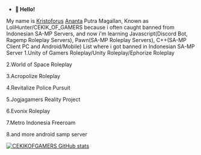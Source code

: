 - **👋 Hello!**

My name is [Kristoforus](https://id.wikipedia.org/wiki/Kristoforus) [Ananta](https://www.tentangnama.com/arti-nama/ananta/) Putra Magallan, Known as LoliHunter/CEKIK_OF_GAMERS because i often caught banned from Indonesian SA-MP Servers, and now i'm learning Javascript(Discord Bot, Ragemp Roleplay Servers), Pawn(SA-MP Roleplay Servers), C++(SA-MP Client PC and Android/Mobile)
List where i got banned in Indonesian SA-MP Server
1.Unity of Gamers Roleplay/Unity Roleplay/Ephorize Roleplay

2.World of Space Roleplay

3.Acropolize Roleplay

4.Revitalize Police Pursuit

5.Jogjagamers Reality Project

6.Evonix Roleplay

7.Metro Indonesia Freeroam

8.and more android samp server



[![CEKIKOFGAMERS GitHub stats](https://github-readme-stats.vercel.app/api?username=CEKIKOFGAMERS)](https://github.com/anuraghazra/github-readme-stats)
